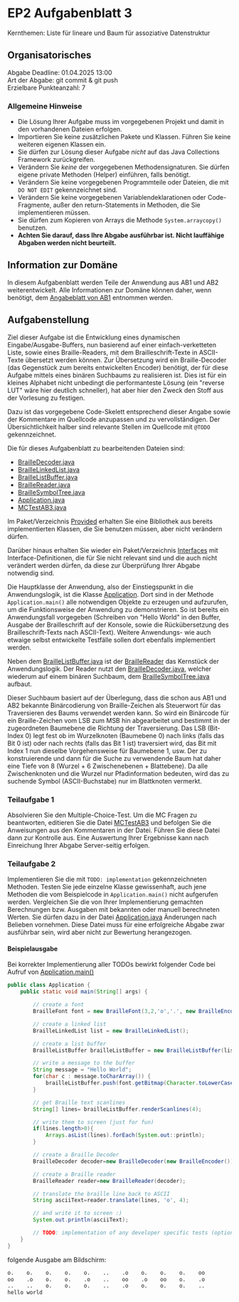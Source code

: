 # EP2 Aufgabenblatt 3

Kernthemen: Liste für lineare und Baum für assoziative Datenstruktur

## Organisatorisches
Abgabe Deadline: 01.04.2025 13:00<br>
Art der Abgabe: git commit & git push<br>
Erzielbare Punkteanzahl: 7

### Allgemeine Hinweise
* Die Lösung Ihrer Aufgabe muss im vorgegebenen Projekt und damit in den vorhandenen Dateien erfolgen.
* Importieren Sie keine zusätzlichen Pakete und Klassen. Führen Sie keine weiteren eigenen Klassen ein.
* Sie dürfen zur Lösung dieser Aufgabe *nicht* auf das Java Collections Framework zurückgreifen.
* Verändern Sie *keine* der vorgegebenen Methodensignaturen. Sie dürfen eigene private Methoden (Helper) einführen, falls benötigt.
* Verändern Sie keine vorgegebenen Programmteile oder Dateien, die mit ```DO NOT EDIT``` gekennzeichnet sind.
* Verändern Sie keine vorgegebenen Variablendeklarationen oder Code-Fragmente, außer den return-Statements in Methoden, die Sie implementieren müssen.
* Sie dürfen zum Kopieren von Arrays die Methode ```System.arraycopy()``` benutzen.
* **Achten Sie darauf, dass Ihre Abgabe ausführbar ist. Nicht lauffähige Abgaben werden nicht beurteilt.**

## Information zur Domäne
In diesem Aufgabenblatt werden Teile der Anwendung aus AB1 und AB2 weiterentwickelt. Alle Informationen zur Domäne können daher, 
wenn benötigt, dem [Angabeblatt von AB1](../AB1/angabe.md) entnommen werden. 

## Aufgabenstellung

Ziel dieser Aufgabe ist die Entwicklung eines dynamischen Eingabe/Ausgabe-Buffers, nun basierend auf einer
einfach-verketteten Liste, sowie eines Braille-Readers, mit dem Brailleschrift-Texte in ASCII-Texte übersetzt werden können.
Zur Übersetzung wird ein Braille-Decoder (das Gegenstück zum bereits entwickelten Encoder) benötigt, der für
diese Aufgabe mittels eines binären Suchbaums zu realisieren ist. Dies ist für ein kleines Alphabet nicht unbedingt
die performanteste Lösung (ein "reverse LUT" wäre hier deutlich schneller), hat aber hier den Zweck den Stoff aus
der Vorlesung zu festigen.

Dazu ist das vorgegebene Code-Skelett entsprechend dieser Angabe sowie der Kommentare im Quellcode anzupassen und zu 
vervollständigen. Der Übersichtlichkeit halber sind relevante Stellen im Quellcode mit ```@TODO``` gekennzeichnet.

Die für dieses Aufgabenblatt zu bearbeitenden Dateien sind:

* [BrailleDecoder.java](../../src/AB3/BrailleDecoder.java)
* [BrailleLinkedList.java](../../src/AB3/BrailleLinkedList.java)
* [BrailleListBuffer.java](../../src/AB3/BrailleListBuffer.java)
* [BrailleReader.java](../../src/AB3/BrailleReader.java)
* [BrailleSymbolTree.java](../../src/AB3/BrailleSymbolTree.java)
* [Application.java](../../src/AB3/Application.java)
* [MCTestAB3.java](../../src/AB3/MCTestAB3.java)

Im Paket/Verzeichnis [Provided](../../src/AB3/Provided) erhalten Sie eine Bibliothek aus bereits implementierten 
Klassen, die Sie benutzen müssen, aber nicht verändern dürfen.

Darüber hinaus erhalten Sie wieder ein Paket/Verzeichnis [Interfaces](../../src/AB3/Interfaces) mit
Interface-Definitionen, die für Sie nicht relevant sind und die auch nicht verändert werden dürfen, 
da diese zur Überprüfung Ihrer Abgabe notwendig sind.

Die Hauptklasse der Anwendung, also der Einstiegspunkt in die Anwendungslogik, ist die Klasse [Application](../../src/AB3/Application.java).
Dort sind in der Methode ```Application.main()``` alle notwendigen Objekte zu erzeugen und aufzurufen, um die Funktionsweise
der Anwendung zu demonstrieren. So ist bereits ein Anwendungsfall vorgegeben (Schreiben von "Hello World" in den Buffer,
Ausgabe der Brailleschrift auf der Konsole, sowie die Rückübersetzung des Brailleschrift-Texts nach ASCII-Text).
Weitere Anwendungs- wie auch etwaige selbst entwickelte Testfälle sollen dort ebenfalls implementiert werden.

Neben dem [BrailleListBuffer.java](../../src/AB3/BrailleListBuffer.java) ist der [BrailleReader](../../src/AB3/BrailleReader.java)
das Kernstück der Anwendungslogik. Der Reader nutzt den [BrailleDecoder.java](../../src/AB3/BrailleDecoder.java), welcher wiederum
auf einem binären Suchbaum, dem [BrailleSymbolTree.java](../../src/AB3/BrailleSymbolTree.java) aufbaut.

Dieser Suchbaum basiert auf der Überlegung, dass die schon aus AB1 und AB2 bekannte Binärcodierung von Braille-Zeichen als Steuerwort
für das Traversieren des Baums verwendet werden kann. So wird ein Binärcode für ein Braille-Zeichen vom LSB zum MSB hin abgearbeitet
und bestimmt in der zugeordneten Baumebene die Richtung der Traversierung. Das LSB (Bit-Index 0) legt fest ob im Wurzelknoten
(Baumebene 0) nach links (falls das Bit 0 ist) oder nach rechts (falls das Bit 1 ist) traversiert wird,
das Bit mit Index 1 nun dieselbe Vorgehensweise für Baumebene 1, usw. Der zu konstruierende und dann für die Suche zu verwendende
Baum hat daher eine Tiefe von 8 (Wurzel + 6 Zwischenebenen + Blattebene). Da alle Zwischenknoten und die Wurzel nur Pfadinformation
bedeuten, wird das zu suchende Symbol (ASCII-Buchstabe) nur im Blattknoten vermerkt.

### Teilaufgabe 1

Absolvieren Sie den Multiple-Choice-Test. Um die MC Fragen zu beantworten, editieren Sie die Datei [MCTestAB3](../../src/AB3/MCTestAB3.java)
und befolgen Sie die Anweisungen aus den Kommentaren in der Datei. Führen Sie diese Datei dann zur Kontrolle aus. 
Eine Auswertung Ihrer Ergebnisse kann nach Einreichung Ihrer Abgabe Server-seitig erfolgen.


### Teilaufgabe 2

Implementieren Sie die mit ```TODO: implementation``` gekennzeichneten Methoden.
Testen Sie jede einzelne Klasse gewissenhaft, auch jene Methoden die vom Beispielcode in ```Application.main()```
nicht aufgerufen werden.
Vergleichen Sie die von Ihrer Implementierung gemachten Berechnungen bzw. Ausgaben mit
bekannten oder manuell berechneten Werten. Sie dürfen dazu in der Datei [Application.java](../../src/AB3/Application.java) 
Änderungen nach Belieben vornehmen. Diese Datei muss für
eine erfolgreiche Abgabe zwar ausführbar sein, wird aber nicht zur Bewertung herangezogen.

#### Beispielausgabe

Bei korrekter Implementierung aller TODOs bewirkt folgender Code bei Aufruf von [Application.main()](../../src/AB2/Application.java)

```java
public class Application {
    public static void main(String[] args) {

        // create a font
        BrailleFont font = new BrailleFont(3,2,'o','.', new BrailleEncoder());

        // create a linked list
        BrailleLinkedList list = new BrailleLinkedList();

        // create a list buffer
        BrailleListBuffer brailleListBuffer = new BrailleListBuffer(list);

        // write a message to the buffer
        String message = "Hello World";
        for(char c : message.toCharArray()) {
            brailleListBuffer.push(font.getBitmap(Character.toLowerCase(c)));   // we do not care for any other symbols due to specification
        }

        // get Braille text scanlines
        String[] lines= brailleListBuffer.renderScanlines(4);

        // write them to screen (just for fun)
        if(lines.length>0){
            Arrays.asList(lines).forEach(System.out::println);
        }

        // create a Braille Decoder
        BrailleDecoder decoder=new BrailleDecoder(new BrailleEncoder());

        // create a Braille reader
        BrailleReader reader=new BrailleReader(decoder);

        // translate the braille line back to ASCII
        String asciiText=reader.translate(lines, 'o', 4);

        // and write it to screen :)
        System.out.println(asciiText);

        // TODO: implementation of any developer specific tests (optional)
    }
}
```
folgende Ausgabe am Bildschirm:

```txt
o.    o.    o.    o.    o.    ..    .o    o.    o.    o.    oo    
oo    .o    o.    o.    .o    ..    oo    .o    oo    o.    .o    
..    ..    o.    o.    o.    ..    .o    o.    o.    o.    ..    
hello world
```



